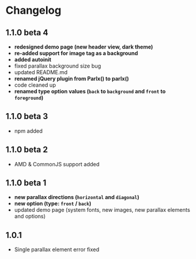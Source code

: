 # Changelog

## 1.1.0 beta 4
* **redesigned demo page (new header view, dark theme)**
* **re-added support for image tag as a background**
* **added autoinit**
* fixed parallax background size bug
* updated README.md
* **renamed jQuery plugin from Parlx() to parlx()**
* code cleaned up
* **renamed type option values (`back` to `background` and `front` to `foreground`)**

## 1.1.0 beta 3
* npm added

## 1.1.0 beta 2
* AMD & CommonJS support added

## 1.1.0 beta 1
* **new parallax directions (`horizontal` and `diagonal`)**
* **new option (type: `front` / `back`)**
* updated demo page (system fonts, new images, new parallax elements and options)

## 1.0.1
* Single parallax element error fixed
